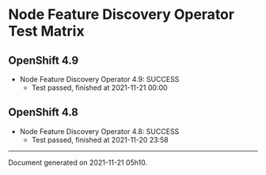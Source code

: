 
Node Feature Discovery Operator Test Matrix
===========================================

OpenShift 4.9
-------------


* Node Feature Discovery Operator 4.9: SUCCESS
  - Test passed, finished at 2021-11-21 00:00

OpenShift 4.8
-------------


* Node Feature Discovery Operator 4.8: SUCCESS
  - Test passed, finished at 2021-11-20 23:58

---
Document generated on 2021-11-21 05h10.
